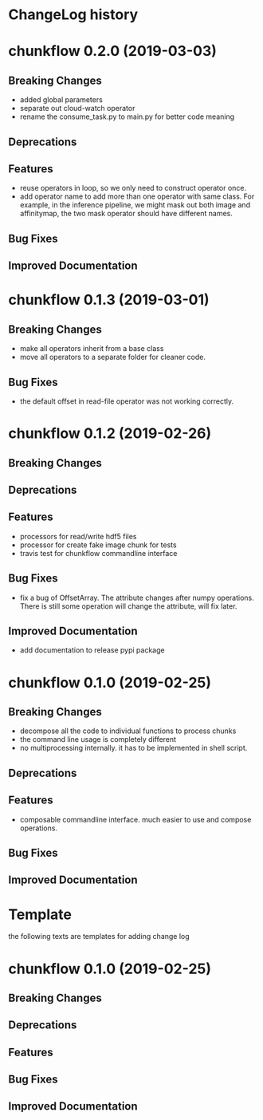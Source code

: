 ChangeLog history
=================

# chunkflow 0.2.0 (2019-03-03)
## Breaking Changes
- added global parameters
- separate out cloud-watch operator
- rename the consume_task.py to main.py for better code meaning
## Deprecations 

## Features
- reuse operators in loop, so we only need to construct operator once.
- add operator name to add more than one operator with same class. For example, in the inference pipeline, we might mask out both image and affinitymap, the two mask operator should have different names. 
## Bug Fixes 

## Improved Documentation 
# chunkflow 0.1.3 (2019-03-01)
## Breaking Changes
- make all operators inherit from a base class
- move all operators to a separate folder for cleaner code.

## Bug Fixes 
- the default offset in read-file operator was not working correctly. 


# chunkflow 0.1.2 (2019-02-26)
## Breaking Changes

## Deprecations 

## Features
- processors for read/write hdf5 files 
- processor for create fake image chunk for tests
- travis test for chunkflow commandline interface

## Bug Fixes 
- fix a bug of OffsetArray. The attribute changes after numpy operations. There is still some operation will change the attribute, will fix later.

## Improved Documentation 
- add documentation to release pypi package

# chunkflow 0.1.0 (2019-02-25)
## Breaking Changes
- decompose all the code to individual functions to process chunks 
- the command line usage is completely different 
- no multiprocessing internally. it has to be implemented in shell script. 

## Deprecations 

## Features
- composable commandline interface. much easier to use and compose operations.

## Bug Fixes 

## Improved Documentation 

# Template 
the following texts are templates for adding change log

# chunkflow 0.1.0 (2019-02-25)
## Breaking Changes

## Deprecations 

## Features

## Bug Fixes 

## Improved Documentation 
